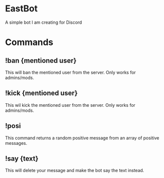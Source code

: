 # EastBot

A simple bot I am creating for Discord

# Commands

## !ban {mentioned user}
  This will ban the mentioned user from the server. Only works for admins/mods.

## !kick {mentioned user}
  This wil kick the mentioned user from the server. Only works for admins/mods.

## !posi
  This command returns a random positive message from an array of positive messages.

## !say {text}
  This will delete your message and make the bot say the text instead.
